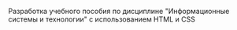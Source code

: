 Разработка учебного пособия по дисциплине "Информационные системы и технологии" с использованием HTML и CSS
